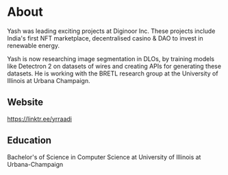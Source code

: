 # About
Yash was leading exciting projects at Diginoor Inc. These projects include India's first NFT marketplace, decentralised casino & DAO to invest in renewable energy.

Yash is now researching image segmentation in DLOs, by training models like Detectron 2 on datasets of wires and creating APIs for generating these datasets. He is working with the BRETL research group at the University of Illinois at Urbana Champaign.

## Website
https://linktr.ee/yrraadi

## Education
Bachelor's of Science in Computer Science at University of Illinois at Urbana-Champaign
